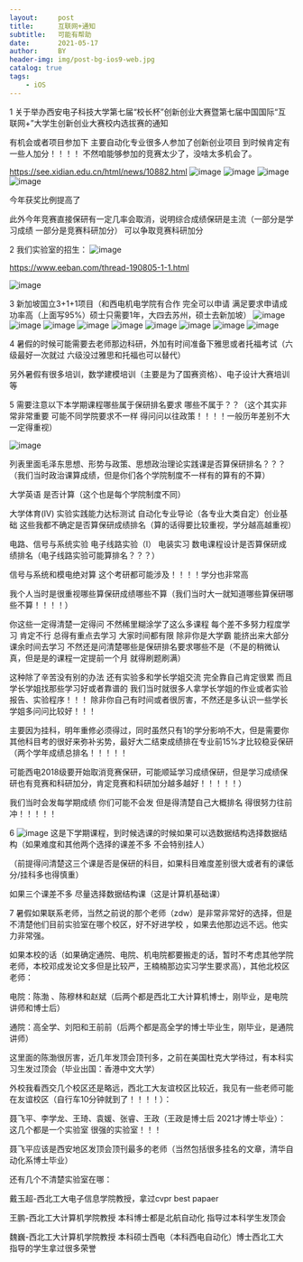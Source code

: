 ```yaml
---
layout:     post
title:      互联网+通知
subtitle:   可能有帮助
date:       2021-05-17
author:     BY
header-img: img/post-bg-ios9-web.jpg
catalog: true
tags:
    - iOS
---
```

1 关于举办西安电子科技大学第七届“校长杯”创新创业大赛暨第七届中国国际“互联网+”大学生创新创业大赛校内选拔赛的通知

有机会或者项目参加下 主要自动化专业很多人参加了创新创业项目 到时候肯定有一些人加分！！！！
不然咱能够参加的竞赛太少了，没啥太多机会了。


https://see.xidian.edu.cn/html/news/10882.html
![image](https://user-images.githubusercontent.com/24884878/118445130-a4ffdc00-b720-11eb-9dbd-d35b5385f291.png)
![image](https://user-images.githubusercontent.com/24884878/118445170-ac26ea00-b720-11eb-8631-4d5280f015d6.png)
![image](https://user-images.githubusercontent.com/24884878/118445197-b34df800-b720-11eb-8f4e-3194974b2b73.png)
![image](https://user-images.githubusercontent.com/24884878/118445213-b943d900-b720-11eb-9361-f441daa494b8.png)

今年获奖比例提高了

此外今年竞赛直接保研有一定几率会取消，说明综合成绩保研是主流（一部分是学习成绩 一部分是竞赛科研加分）
可以争取竞赛科研加分


2 我们实验室的招生：
![image](https://user-images.githubusercontent.com/24884878/118450191-813f9480-b726-11eb-8eb0-9d1efbea7a78.png)

https://www.eeban.com/thread-190805-1-1.html

![image](https://user-images.githubusercontent.com/24884878/118450246-9288a100-b726-11eb-9cba-d5dd4a21c7f4.png)

3 新加坡国立3+1+1项目（和西电机电学院有合作 完全可以申请 满足要求申请成功率高（上面写95%）硕士只需要1年，大四去苏州，硕士去新加坡）
 ![image](https://user-images.githubusercontent.com/24884878/118450456-cb287a80-b726-11eb-8120-2b3feaf81fc9.png)
![image](https://user-images.githubusercontent.com/24884878/118450490-d7143c80-b726-11eb-92e2-e1e15624e16d.png)
![image](https://user-images.githubusercontent.com/24884878/118450516-dd0a1d80-b726-11eb-9629-b27ccd634d85.png)
![image](https://user-images.githubusercontent.com/24884878/118450539-e1ced180-b726-11eb-917f-0a357586f160.png)
![image](https://user-images.githubusercontent.com/24884878/118450568-e98e7600-b726-11eb-917d-0bcc5992b17b.png)
![image](https://user-images.githubusercontent.com/24884878/118450580-eeebc080-b726-11eb-87c8-b58518f7b00c.png)
![image](https://user-images.githubusercontent.com/24884878/118450595-f317de00-b726-11eb-86c1-3dec2fa4cf30.png)
![image](https://user-images.githubusercontent.com/24884878/118450621-f8752880-b726-11eb-872e-12413835c4e5.png)
![image](https://user-images.githubusercontent.com/24884878/118450656-032fbd80-b727-11eb-8357-f913cc241045.png)

 
 4 暑假的时候可能需要去老师那边科研，外加有时间准备下雅思或者托福考试（六级最好一次就过 六级没过雅思和托福也可以替代）
 
 另外暑假有很多培训，数学建模培训（主要是为了国赛资格）、电子设计大赛培训等
 
 5 需要注意以下本学期课程哪些属于保研排名要求 哪些不属于？？（这个其实非常非常重要 可能不同学院要求不一样 得问问以往政策！！！！一般历年差别不大 一定得重视）
 
 ![image](https://user-images.githubusercontent.com/24884878/118485138-a0501d80-b74a-11eb-87ff-ed263db27477.png)
 
 列表里面毛泽东思想、形势与政策、思想政治理论实践课是否算保研排名？？？（我们当时政治课算成绩，但是你们各个学院制度不一样有的算有的不算）
 
 大学英语 是否计算（这个也是每个学院制度不同）
 
 大学体育(IV) 实验实践能力达标测试 自动化专业导论（各专业大类自定）创业基础 这些我都不确定是否算保研成绩排名（算的话得要比较重视，学分越高越重视）
 
 电路、信号与系统实验 电子线路实验（Ⅰ） 电装实习 数电课程设计是否算保研成绩排名（电子线路实验可能算排名？？？）
 
 信号与系统和模电绝对算 这个考研都可能涉及！！！！学分也非常高
 
 我个人当时是很重视哪些算保研成绩哪些不算（我们当时大一就知道哪些算保研哪些不算！！！！） 
 
 你这些一定得清楚一定得问 不然稀里糊涂学了这么多课程 每个差不多努力程度学习 肯定不行
 总得有重点去学习 大家时间都有限 除非你是大学霸 能挤出来大部分课余时间去学习 不然还是问清楚哪些是保研排名要求哪些不是（不是的稍微认真，但是是的课程一定提前一个月
 就得刷题刷满）
 
 这种除了辛苦没有别的办法 还有实验多和学长学姐交流  完全靠自己肯定很累 而且学长学姐找那些学习好或者靠谱的 我们当时就很多人拿学长学姐的作业或者实验报告、实验程序！！！
 除非你自己有时间或者很厉害，不然还是多认识一些学长学姐多问问比较好！！！
 
 
 主要因为挂科，明年重修必须得过，同时虽然只有1的学分影响不大，但是需要你其他科目考的很好来弥补劣势，最好大二结束成绩排在专业前15%才比较稳妥保研（两个学年成绩总排名！！！！！
 
 可能西电2018级要开始取消竞赛保研，可能顺延学习成绩保研，但是学习成绩保研也有竞赛和科研加分，肯定竞赛和科研加分越多越好！！！！！）
 
 
 我们当时会发每学期成绩 你们可能不会发 但是得清楚自己大概排名 得很努力往前冲！！！！！
 
 
 6 
 ![image](https://user-images.githubusercontent.com/24884878/118486363-16a14f80-b74c-11eb-8012-fea9bdcef777.png)
这是下学期课程，到时候选课的时候如果可以选数据结构选择数据结构（如果难度和其他两个选择的课差不多 不会特别挂人）

（前提得问清楚这三个课是否是保研的科目，如果科目难度差别很大或者有的课低分/挂科多也得慎重）

如果三个课差不多 尽量选择数据结构课（这是计算机基础课）
 
 7 暑假如果联系老师，当然之前说的那个老师（zdw）是非常非常好的选择，但是不清楚他们目前实验室在哪个校区，好不好进学校 ，如果去他那边远不远。他实力非常强。
 
 如果本校的话（如果确定通院、电院、机电院都要搬走的话，暂时不考虑其他学院老师，本校邓成发论文多但是比较严，王楠楠那边实习学生要求高），其他北校区老师：
 
 电院：陈渤 、陈穆林和赵斌（后两个都是西北工大计算机博士，刚毕业，是电院讲师和博士后）
 
 通院：高全学、刘阳和王前前（后两个都是高全学的博士毕业生，刚毕业，是通院讲师）
 
 这里面的陈渤很厉害，近几年发顶会顶刊多，之前在美国杜克大学待过，有本科实习生发过顶会（毕业出国：香港中文大学）
 
 外校我看西交几个校区还是略远，西北工大友谊校区比较近，我见有一些老师可能在友谊校区（自行车10分钟就到了！！！！）：
 
 聂飞平、李学龙、王琦、袁媛、张睿、王政（王政是博士后 2021才博士毕业）：这几个都是一个实验室 很强的实验室！！！
 
 聂飞平应该是西安地区发顶会顶刊最多的老师（当然包括很多挂名的文章，清华自动化系博士毕业）
 
 还有几个不清楚实验室在哪：
 
 戴玉超-西北工大电子信息学院教授，拿过cvpr best papaer
 
 王鹏-西北工大计算机学院教授 本科博士都是北航自动化 指导过本科学生发顶会
 
 魏巍-西北工大计算机学院教授 本科硕士西电（本科西电自动化）博士西北工大 指导的学生拿过很多荣誉 
 
 
 
 
 

 
 
 
